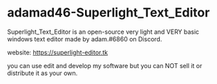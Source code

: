 # adamad46-Superlight_Text_Editor
Superlight_Text_Editor is an open-source very light and VERY basic windows text editor made by adam.#6860 on Discord. 


website: https://superlight-editor.tk

you can use edit and develop my software but you can NOT sell it or distribute it as your own. 
